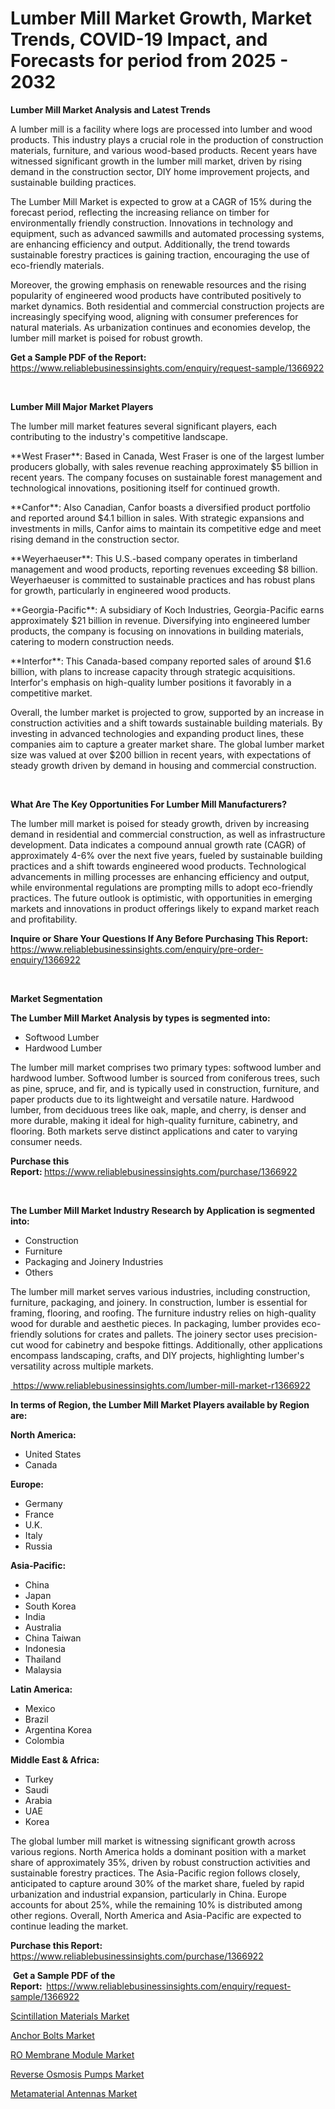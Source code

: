 <p><h1>Lumber Mill Market Growth, Market Trends, COVID-19 Impact, and Forecasts for period from 2025 - 2032</h1></p><p><strong>Lumber Mill Market Analysis and Latest Trends</strong></p>
<p><p>A lumber mill is a facility where logs are processed into lumber and wood products. This industry plays a crucial role in the production of construction materials, furniture, and various wood-based products. Recent years have witnessed significant growth in the lumber mill market, driven by rising demand in the construction sector, DIY home improvement projects, and sustainable building practices. </p><p>The Lumber Mill Market is expected to grow at a CAGR of 15% during the forecast period, reflecting the increasing reliance on timber for environmentally friendly construction. Innovations in technology and equipment, such as advanced sawmills and automated processing systems, are enhancing efficiency and output. Additionally, the trend towards sustainable forestry practices is gaining traction, encouraging the use of eco-friendly materials. </p><p>Moreover, the growing emphasis on renewable resources and the rising popularity of engineered wood products have contributed positively to market dynamics. Both residential and commercial construction projects are increasingly specifying wood, aligning with consumer preferences for natural materials. As urbanization continues and economies develop, the lumber mill market is poised for robust growth.</p></p>
<p><strong>Get a Sample PDF of the Report:&nbsp;</strong> <a href="https://www.reliablebusinessinsights.com/enquiry/request-sample/1366922?utm_campaign=3093&utm_medium=2&utm_source=Github&utm_content=ia&utm_term=22032025&utm_id=lumber-mill">https://www.reliablebusinessinsights.com/enquiry/request-sample/1366922</a></p>
<p>&nbsp;</p>
<p><strong>Lumber Mill Major Market Players</strong></p>
<p><p>The lumber mill market features several significant players, each contributing to the industry's competitive landscape. </p><p>**West Fraser**: Based in Canada, West Fraser is one of the largest lumber producers globally, with sales revenue reaching approximately $5 billion in recent years. The company focuses on sustainable forest management and technological innovations, positioning itself for continued growth.</p><p>**Canfor**: Also Canadian, Canfor boasts a diversified product portfolio and reported around $4.1 billion in sales. With strategic expansions and investments in mills, Canfor aims to maintain its competitive edge and meet rising demand in the construction sector.</p><p>**Weyerhaeuser**: This U.S.-based company operates in timberland management and wood products, reporting revenues exceeding $8 billion. Weyerhaeuser is committed to sustainable practices and has robust plans for growth, particularly in engineered wood products.</p><p>**Georgia-Pacific**: A subsidiary of Koch Industries, Georgia-Pacific earns approximately $21 billion in revenue. Diversifying into engineered lumber products, the company is focusing on innovations in building materials, catering to modern construction needs.</p><p>**Interfor**: This Canada-based company reported sales of around $1.6 billion, with plans to increase capacity through strategic acquisitions. Interfor's emphasis on high-quality lumber positions it favorably in a competitive market.</p><p>Overall, the lumber market is projected to grow, supported by an increase in construction activities and a shift towards sustainable building materials. By investing in advanced technologies and expanding product lines, these companies aim to capture a greater market share. The global lumber market size was valued at over $200 billion in recent years, with expectations of steady growth driven by demand in housing and commercial construction.</p></p>
<p>&nbsp;</p>
<p><strong>What Are The Key Opportunities For Lumber Mill Manufacturers?</strong></p>
<p><p>The lumber mill market is poised for steady growth, driven by increasing demand in residential and commercial construction, as well as infrastructure development. Data indicates a compound annual growth rate (CAGR) of approximately 4-6% over the next five years, fueled by sustainable building practices and a shift towards engineered wood products. Technological advancements in milling processes are enhancing efficiency and output, while environmental regulations are prompting mills to adopt eco-friendly practices. The future outlook is optimistic, with opportunities in emerging markets and innovations in product offerings likely to expand market reach and profitability.</p></p>
<p><strong>Inquire or Share Your Questions If Any Before Purchasing This Report:</strong> <a href="https://www.reliablebusinessinsights.com/enquiry/pre-order-enquiry/1366922?utm_campaign=3093&utm_medium=2&utm_source=Github&utm_content=ia&utm_term=22032025&utm_id=lumber-mill">https://www.reliablebusinessinsights.com/enquiry/pre-order-enquiry/1366922</a></p>
<p>&nbsp;</p>
<p><strong>Market Segmentation</strong></p>
<p><strong>The Lumber Mill Market Analysis by types is segmented into:</strong></p>
<p><ul><li>Softwood Lumber</li><li>Hardwood Lumber</li></ul></p>
<p><p>The lumber mill market comprises two primary types: softwood lumber and hardwood lumber. Softwood lumber is sourced from coniferous trees, such as pine, spruce, and fir, and is typically used in construction, furniture, and paper products due to its lightweight and versatile nature. Hardwood lumber, from deciduous trees like oak, maple, and cherry, is denser and more durable, making it ideal for high-quality furniture, cabinetry, and flooring. Both markets serve distinct applications and cater to varying consumer needs.</p></p>
<p><strong>Purchase this Report:&nbsp;</strong><a href="https://www.reliablebusinessinsights.com/purchase/1366922?utm_campaign=3093&utm_medium=2&utm_source=Github&utm_content=ia&utm_term=22032025&utm_id=lumber-mill">https://www.reliablebusinessinsights.com/purchase/1366922</a></p>
<p>&nbsp;</p>
<p><strong>The Lumber Mill Market Industry Research by Application is segmented into:</strong></p>
<p><ul><li>Construction</li><li>Furniture</li><li>Packaging and Joinery Industries</li><li>Others</li></ul></p>
<p><p>The lumber mill market serves various industries, including construction, furniture, packaging, and joinery. In construction, lumber is essential for framing, flooring, and roofing. The furniture industry relies on high-quality wood for durable and aesthetic pieces. In packaging, lumber provides eco-friendly solutions for crates and pallets. The joinery sector uses precision-cut wood for cabinetry and bespoke fittings. Additionally, other applications encompass landscaping, crafts, and DIY projects, highlighting lumber's versatility across multiple markets.</p></p>
<p><a href="https://www.reliablebusinessinsights.com/lumber-mill-market-r1366922?utm_campaign=3093&utm_medium=2&utm_source=Github&utm_content=ia&utm_term=22032025&utm_id=lumber-mill">&nbsp;https://www.reliablebusinessinsights.com/lumber-mill-market-r1366922</a></p>
<p><strong>In terms of Region, the Lumber Mill Market Players available by Region are:</strong></p>
<p>
    <p> <strong> North America: </strong>
        <ul>
            <li>United States</li>
            <li>Canada</li>
        </ul>
        </p> 
    <p> <strong> Europe: </strong>
        <ul>
            <li>Germany</li>
            <li>France</li>
            <li>U.K.</li>
            <li>Italy</li>
            <li>Russia</li>
        </ul>
        </p> 
    <p> <strong> Asia-Pacific: </strong>
        <ul>
            <li>China</li>
            <li>Japan</li>
            <li>South Korea</li>
            <li>India</li>
            <li>Australia</li>
            <li>China Taiwan</li>
            <li>Indonesia</li>
            <li>Thailand</li>
            <li>Malaysia</li>
        </ul>
        </p> 
    <p> <strong> Latin America: </strong>
        <ul>
            <li>Mexico</li>
            <li>Brazil</li>
            <li>Argentina Korea</li>
            <li>Colombia</li>
        </ul>
        </p> 
    <p> <strong> Middle East & Africa: </strong>
        <ul>
            <li>Turkey</li>
            <li>Saudi</li>
            <li>Arabia</li>
            <li>UAE</li>
            <li>Korea</li>
        </ul>
    </p>
    </p>
<p><p>The global lumber mill market is witnessing significant growth across various regions. North America holds a dominant position with a market share of approximately 35%, driven by robust construction activities and sustainable forestry practices. The Asia-Pacific region follows closely, anticipated to capture around 30% of the market share, fueled by rapid urbanization and industrial expansion, particularly in China. Europe accounts for about 25%, while the remaining 10% is distributed among other regions. Overall, North America and Asia-Pacific are expected to continue leading the market.</p></p>
<p><strong>Purchase this Report: </strong><a href="https://www.reliablebusinessinsights.com/purchase/1366922?utm_campaign=3093&utm_medium=2&utm_source=Github&utm_content=ia&utm_term=22032025&utm_id=lumber-mill">https://www.reliablebusinessinsights.com/purchase/1366922</a></p>
<p>&nbsp;<strong>Get a Sample PDF of the Report:&nbsp;&nbsp;</strong><a href="https://www.reliablebusinessinsights.com/enquiry/request-sample/1366922?utm_campaign=3093&utm_medium=2&utm_source=Github&utm_content=ia&utm_term=22032025&utm_id=lumber-mill">https://www.reliablebusinessinsights.com/enquiry/request-sample/1366922</a></p>
<p><strong></strong></p>
<p><p><a href="https://github.com/ziwersekos/Market-Research-Report-List-1/blob/main/scintillation-materials-market.md?utm_campaign=3093&utm_medium=2&utm_source=Github&utm_content=ia&utm_term=22032025&utm_id=lumber-mill">Scintillation Materials Market</a></p><p><a href="https://www.linkedin.com/pulse/data-global-anchor-bolts-markets-share-size-growth-opportunity-dtwke?utm_campaign=3093&utm_medium=2&utm_source=Github&utm_content=ia&utm_term=22032025&utm_id=lumber-mill">Anchor Bolts Market</a></p><p><a href="https://www.linkedin.com/pulse/comprehensive-market-analysis-ro-membrane-module-projected-mmhye?utm_campaign=3093&utm_medium=2&utm_source=Github&utm_content=ia&utm_term=22032025&utm_id=lumber-mill">RO Membrane Module Market</a></p><p><a href="https://www.linkedin.com/pulse/latest-trends-reverse-osmosis-pumps-market-strong-growth-competition-nuabe?utm_campaign=3093&utm_medium=2&utm_source=Github&utm_content=ia&utm_term=22032025&utm_id=lumber-mill">Reverse Osmosis Pumps Market</a></p><p><a href="https://www.linkedin.com/pulse/metamaterial-antennas-market-size-competitive-differentiation-rxy5e?utm_campaign=3093&utm_medium=2&utm_source=Github&utm_content=ia&utm_term=22032025&utm_id=lumber-mill">Metamaterial Antennas Market</a></p></p>